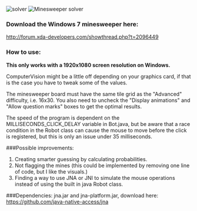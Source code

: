 ![solver](https:/giant.gfycat.com/ExhaustedQuaintElephantbeetle.gif)
![Minesweeper solver](http://giant.gfycat.com/EveryCheerfulAmericanavocet.gif)

### Download the Windows 7 minesweeper here:
http://forum.xda-developers.com/showthread.php?t=2096449

### How to use:
**This only works with a 1920x1080 screen resolution on Windows.**

ComputerVision might be a little off depending on your graphics card, if that is the case you have to tweak some of the values.

The minesweeper board must have the same tile grid as the "Advanced" difficulty, i.e. 16x30.
You also need to uncheck the "Display animations" and "Allow question marks" boxes to get the optimal results.

The speed of the program is dependent on the MILLISECONDS_CLICK_DELAY variable in Bot.java, but
be aware that a race condition in the Robot class can cause the mouse to move before the click
is registered, but this is only an issue under 35 milliseconds.

###Possible improvements:
1. Creating smarter guessing by calculating probabilities.
2. Not flagging the mines (this could be implemented by removing one line of code, but I like the visuals.)
3. Finding a way to use JNA or JNI to simulate the mouse operations instead of using the built in java Robot class. 
	
###Dependencies:
jna.jar and jna-platform.jar, download here:
https://github.com/java-native-access/jna




